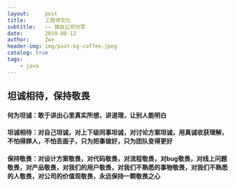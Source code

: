 ```yaml
---
layout:     post
title:      工程师文化
subtitle:   —— 摘自公司分享
date:       2019-08-12
author:     Zwx
header-img: img/post-bg-coffee.jpeg
catalog: true
tags:
    - java
---
```



## 坦诚相待，保持敬畏
   
#### 何为坦诚：敢于讲出心里真实所想，讲道理，让别人能明白
####  坦诚相待：对自己坦诚，对上下级同事坦诚，对讨论方案坦诚，用真诚收获理解，不怕得罪人，不怕丢面子，只为把事做好，只为团队变得更好
####  保持敬畏：对设计方案敬畏，对代码敬畏，对流程敬畏，对bug敬畏，对线上问题敬畏，对产品敬畏，对我们的用户敬畏，对我们不熟悉的事物敬畏，对我们不熟悉的人敬畏，对公司的价值观敬畏，永远保持一颗敬畏之心

